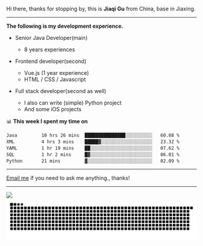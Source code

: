 Hi there, thanks for stopping by, this is **Jiaqi Gu** from China, base in Jiaxing.

---

**The following is my development experience.**

- Senior Java Developer(main)
  - 8 years experiences

- Frontend developer(second)
  - Vue.js (1 year experience)
  - HTML / CSS / Javascript
  
- Full stack developer(second as well)
  - I also can write (simple) Python project
  - And some iOS projects

📊 **This week I spent my time on**
<!--START_SECTION:waka-->

```txt
Java         10 hrs 26 mins  ███████████████░░░░░░░░░░   60.08 %
XML          4 hrs 3 mins    █████▓░░░░░░░░░░░░░░░░░░░   23.32 %
YAML         1 hr 19 mins    ██░░░░░░░░░░░░░░░░░░░░░░░   07.62 %
SQL          1 hr 2 mins     █▓░░░░░░░░░░░░░░░░░░░░░░░   06.01 %
Python       21 mins         ▓░░░░░░░░░░░░░░░░░░░░░░░░   02.09 %
```

<!--END_SECTION:waka-->

---

[Email me](mailto:htk2klwgr@mozmail.com?subject=Hiring_from_GitHub) if you need to ask me anything., thanks!

---

![]( https://visitor-badge.glitch.me/badge?page_id=githubgujiaqi)
![]( https://github.com/droid-Q/droid-Q/raw/output/github-contribution-grid-snake.svg#gh-dark-mode-only)
